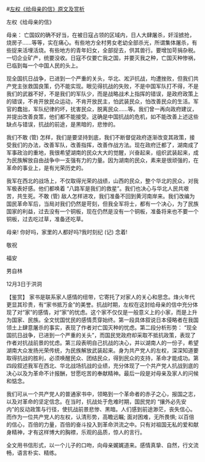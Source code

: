 #[左权《给母亲的信》原文及赏析](https://www.vrrw.net/wx/10272.html)

左权《给母亲的信》

母亲： 亡国奴的确不好当，在被日寇占领的区域内，日人大肆屠杀，奸淫掳抢，烧房子……等等，实在痛心。有些地方全村男女老幼全部杀光，所谓集体屠杀，有些捉来活埋活烧。有些地方的青年妇女，全部捉去，供其兽行。要增加苛捐杂税。一切企业矿产，统要没收。日寇不仅要亡我之国，并要灭我之种，亡国灭种惨祸，已临到每一个中国人民的头上。

现全国抗日战争，已进到一个严重的关头，华北、淞沪抗战，均遭挫败，但我们共产党主张救国良策，仍不能实现。眼见得抗战的失败，不是中国军队打不得，不是我们的武器不好，不是我们的军队少，而是战略战术上指挥的错误，是政府政策上的错误，不肯开放民众运动，不肯开放民主，怕武装民众，怕改善民众的生活。军官的蠢拙，军队纪律的坏，扰害民众，脱离民众……等。我们曾一再向政府建议，并提出改善良策，他们都不能接受。这确是中国抗战的危机，如不能改善上述这些缺点与错误，抗战的前途，是黑暗的，悲惨的。

我们不敢 (管) 怎样，我们是要坚持到底，我们不断督促政府逐渐改变其政策，接受我们的办法，改善军队，改善指挥，改善作战方法。现在政府迁都了，湖南成了军事政治的重地，我很希望湖南的民众大大的觉醒，兴奋起来，组织武装起来，成为民族解放自由战争中一支强有力的力量。因为湖南的民众，素来是很顽强的，在革命的事业上，是有光荣历史的。

我军在西北的战场上，不仅取得光荣的战绩，山西的民众，整个华北的民众，对我军极表好感。他们都唤着 “八路军是我们的救星”。我们也决心与华北人民共艰苦，共生死。不敢 (管) 敌人怎样进攻，我们准备不回到黄河南岸来。我们改编为国民革命军后，当局对我们仍然是苛刻，但我全军将士，都有一个决心，为了民族国家的利益，过去没有一个铜板，现在仍然是没有一个铜板，准备将来也不要一个铜板，过去吃过草，准备还吃草。

母亲! 你好吗，家里的人都好吗?我时刻纪 (记) 念着!

敬祝

福安

男自林

12月3日于洪洞



【鉴赏】 家书是联系家人感情的纽带，它寄托了对家人的关心和思念。烽火年代更显其珍贵，有“家书抵万金”的美誉。抗战时期，左权在这封给母亲的信中充分体现了对“家”的感情，对“家”的忧虑。这个家不仅仅是一般意义上的小家，而是上升为国家、民族。全文忧国忧民的感情贯穿始终。第一段具体叙说日本侵略者在我国领土上肆意屠杀的事实，表现了作者对亡国灭种的忧虑。第二段分析形势： “现全国抗日战争，已进到一个严重的关头”，而国民党政府却采取不抵抗政策，表现了作者对抗战前景的忧虑。第三段表明自己抗战的决心，并以湖南人的一份子，希望湖南大众发扬光荣传统，为民族解放武装起来。身为共产党人的左权，深深知道要取得抗战的胜利，必须唤醒民众、团结民众，得到民众的支持，革命才能成功。第四段叙述我军在西北、华北战场抗战的业绩，充分体现了一个共产党人抗战到底的决心以及为革命不计报酬，甘愿吃苦的奉献精神。最后一段是对母亲及家人的问候和惦念。

我们可从一个共产党人的普通家书中，领略到一个革命者的赤子之心，报国之志，以及对革命的坚定信念。在当时，抗战处于危难时期，国民党的 “攘外必先安内”的反动政策与行径，使抗战前景悲惨、黑暗。人们感到前途渺茫，丧失信心。而作为一位共产党人的左权，认清形势，高瞻远瞩; 面对困难，无所畏惧; 以百倍的信心，百倍的力量，百倍的奋斗投入到革命洪流之中。只有对祖国无私的爱和献身精神，才有这样博大的胸襟，乐观的品质，惊人的言行。

全文用书信形式，以一个儿子的口吻，向母亲娓娓道来。感情真挚、自然，行文流畅，语言朴实、精练。

